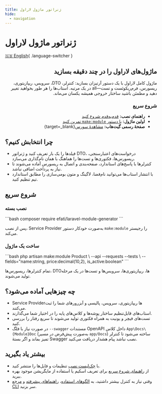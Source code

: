 ```yaml
---
title: ژنراتور ماژول لاراول
hide:
  - navigation
---
```


# ژنراتور ماژول لاراول

[🇬🇧 English](../en/index.md){ .language-switcher }

<div dir="rtl" markdown="1">

## ماژول‌های لاراول را در چند دقیقه بسازید

ماژول کامل لاراول با یک دستور آرتیزان بسازید: کنترلر، DTO، سرویس، ریپازیتوری، ریسورس، فرم‌ریکوئست و تست—all در یک مرتبه. استاب‌ها را هر طور بخواهید تغییر دهید و مطمئن باشید ساختار خروجی همیشه یکسان می‌ماند.

### شروع سریع

- **راهنمای نصب:** [قدم‌به‌قدم شروع کنید](installation.md)
- **اولین ماژول:** [با دستور `make:module` تمرین کنید](quickstart.md)
- **صفحهٔ رسمی گیت‌هاب:** [مشاهدهٔ سورس](https://github.com/AfshinEfati/laravel-module-generator){target=_blank}

</div>

## چرا انتخابش کنیم؟

- فیلدها را یک بار تعریف کنید و ژنراتور DTO، درخواست‌های اعتبارسنجی، ریسورس‌ها، فکتوری‌ها و تست‌ها را هماهنگ با همان نام‌گذاری می‌سازد.
- کنترلرها با پاسخ‌های استاندارد، صفحه‌بندی و اتصال به ریسورس آماده می‌شوند تا نیاز به پرداخت اضافی نباشد.
- با انتشار استاب‌ها می‌توانید نام‌فضا، لاگینگ و متون بومی‌سازی را مطابق استاندارد تیم تنظیم کنید.

## شروع سریع

<div class="landing-grid">
  <div class="landing-card" markdown="1">
    <h3>نصب بسته</h3>
    ```bash
    composer require efati/laravel-module-generator
    ```
    <p>پس از نصب، Service Provider به‌صورت خودکار دستور <code>make:module</code> را رجیستر می‌کند.</p>
  </div>
  <div class="landing-card" markdown="1">
    <h3>ساخت یک ماژول</h3>
    ```bash
    php artisan make:module Product \
      --api --requests --tests \
      --fields="name:string, price:decimal(10,2), is_active:boolean"
    ```
    <p>تمام کنترلرها، ریسورس‌ها، DTOها، ریپازیتوری‌ها، سرویس‌ها و تست‌ها در یک مرحله تولید می‌شوند.</p>
  </div>
</div>

## چه چیزهایی آماده می‌شود؟

- Service Providerها ریپازیتوری، سرویس، پالیسی و آبزرورهای شما را ثبت می‌کنند.
- استاب‌های قابل‌تنظیم ساختار پوشه‌ها و کلاس‌های پایه را در اختیار شما می‌گذارند.
- تست‌های فیچر و یونیت به همراه فکتوری تولید می‌شوند تا سریع رفتار را بررسی کنید.
- در صورت نیاز با فلگ `--swagger` مستندات OpenAPI داخل کلاس `App\Docs\{Module}Doc` (به‌صورت پیش‌فرض در مسیر `app/Docs`) ساخته می‌شود تا کنترلر تمیز بماند و اگر بستهٔ Swagger نصب نباشد پیام هشدار دریافت می‌کنید.

## بیشتر یاد بگیرید

- با [چک‌لیست نصب](installation.md) تنظیمات و فایل‌ها را منتشر کنید.
- از [راهنمای شروع سریع](quickstart.md) برای تعریف اسکیم یا استفاده از مایگریشن موجود بهره ببرید.
- وقتی نیاز به کنترل بیشتر داشتید، به [الگوهای استفاده](usage.md)، [راهنماهای پیشرفته](advanced.md) و [مرجع CLI](reference.md) سر بزنید.
